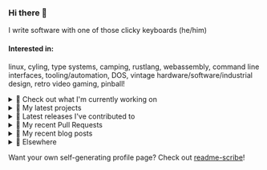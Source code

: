 ### Hi there 👋

I write software with one of those clicky keyboards (he/him)

#### Interested in:
linux, cyling, type systems, camping, rustlang, webassembly, command line interfaces, tooling/automation, DOS, vintage hardware/software/industrial design, retro video gaming, pinball!

<details><summary>👀 Check out what I'm currently working on</summary><br />

- [MetaMask/metamask-mobile](https://github.com/MetaMask/metamask-mobile) - Mobile web browser providing access to websites that use the Ethereum blockchain (5 days ago)
- [MetaMask/action-publish-release](https://github.com/MetaMask/action-publish-release) -  (1 month ago)
- [MetaMask/contract-metadata](https://github.com/MetaMask/contract-metadata) - A mapping of ethereum contract addresses to broadly accepted icons for those addresses. (1 month ago)
- [MetaMask/metamask-module-template](https://github.com/MetaMask/metamask-module-template) - A simple template repository for starting new modules in the latest MetaMask fashion. (1 month ago)
- [rickycodes/pve-no-subscription](https://github.com/rickycodes/pve-no-subscription) - Proxmox VE No-Subscription Removal (1 month ago)
</details>

<details><summary>🌱 My latest projects</summary><br />

- [rickycodes/kitties](https://github.com/rickycodes/kitties) - micro site to browse CryptoKitties
- [rickycodes/pve-no-subscription](https://github.com/rickycodes/pve-no-subscription) - Proxmox VE No-Subscription Removal
- [rickycodes/ftse-rs](https://github.com/rickycodes/ftse-rs) - scrape and filter hl.co.uk market summaries
- [rickycodes/card](https://github.com/rickycodes/card) - npx business card built with rust targeting wasm
- [rickycodes/dat-proxy-browser](https://github.com/rickycodes/dat-proxy-browser) - Rough sketch of a decentralised (supporting DAT) mobile web browser built with react-native
</details>

<details><summary>🔭 Latest releases I've contributed to</summary><br />

- [MetaMask/metamask-extension](https://github.com/MetaMask/metamask-extension) ([v10.20.0](https://github.com/MetaMask/metamask-extension/releases/tag/v10.20.0), 3 days ago) - :globe_with_meridians: :electric_plug: The MetaMask browser extension enables browsing Ethereum blockchain enabled websites
- [MetaMask/controllers](https://github.com/MetaMask/controllers) ([v31.2.0](https://github.com/MetaMask/controllers/releases/tag/v31.2.0), 5 days ago) - Collection of platform-agnostic modules for creating secure data models for cryptocurrency wallets
- [MetaMask/contract-metadata](https://github.com/MetaMask/contract-metadata) ([v2.0.0](https://github.com/MetaMask/contract-metadata/releases/tag/v2.0.0), 1 week ago) - A mapping of ethereum contract addresses to broadly accepted icons for those addresses.
- [MetaMask/metamask-mobile](https://github.com/MetaMask/metamask-mobile) ([v5.7.0](https://github.com/MetaMask/metamask-mobile/releases/tag/v5.7.0), 1 week ago) - Mobile web browser providing access to websites that use the Ethereum blockchain
- [MetaMask/snaps-skunkworks](https://github.com/MetaMask/snaps-skunkworks) ([v0.21.0](https://github.com/MetaMask/snaps-skunkworks/releases/tag/v0.21.0), 1 week ago) - Monorepo for Snaps dependencies.
</details>

<details><summary>🔨 My recent Pull Requests</summary><br />

- [Move scripts to matrix](https://github.com/MetaMask/metamask-mobile/pull/5076) on [MetaMask/metamask-mobile](https://github.com/MetaMask/metamask-mobile) (4 days ago)
- [Run tests in parallel](https://github.com/MetaMask/metamask-mobile/pull/5061) on [MetaMask/metamask-mobile](https://github.com/MetaMask/metamask-mobile) (5 days ago)
- [patch vm2 via resolution](https://github.com/MetaMask/metamask-mobile/pull/5058) on [MetaMask/metamask-mobile](https://github.com/MetaMask/metamask-mobile) (5 days ago)
- [only run ci on main](https://github.com/MetaMask/metamask-mobile/pull/5057) on [MetaMask/metamask-mobile](https://github.com/MetaMask/metamask-mobile) (5 days ago)
- [Update default iOS simulator](https://github.com/MetaMask/metamask-mobile/pull/5033) on [MetaMask/metamask-mobile](https://github.com/MetaMask/metamask-mobile) (6 days ago)
</details>

<details><summary>📜 My recent blog posts</summary><br />

- [Publishing my Website to the peer-to-peer Web](//ricky.codes/blog/posts/publishing-to-the-peer-to-peer-web/) (4 years ago)
</details>

<details><summary>🔗 Elsewhere</summary><br />

- Web: https://ricky.codes
- Twitter: https://twitter.com/rickycodes
- Blog: https://ricky.codes/blog
</details>

Want your own self-generating profile page? Check out [readme-scribe](https://github.com/muesli/readme-scribe)!

